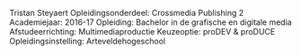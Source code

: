 Tristan Steyaert
Opleidingsonderdeel: Crossmedia Publishing 2
Academiejaar: 2016-17
Opleiding: Bachelor in de grafische en digitale media
Afstudeerrichting: Multimediaproductie
Keuzeoptie: proDEV & proDUCE
Opleidingsinstelling: Arteveldehogeschool